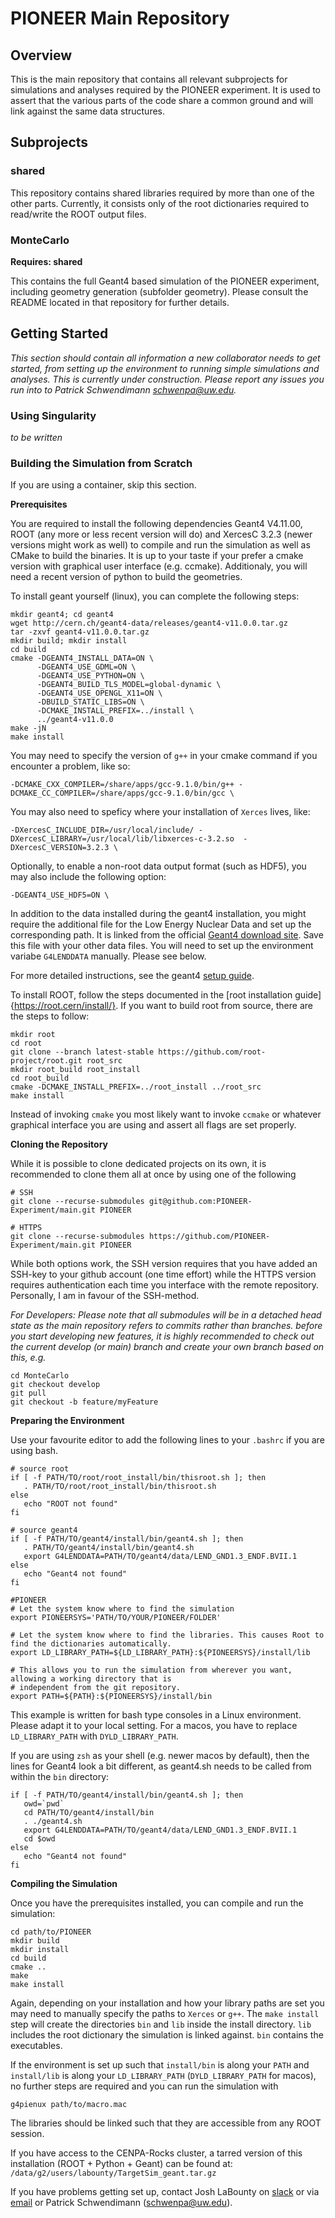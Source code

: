 # PIONEER Main Repository

## Overview
This is the main repository that contains all relevant subprojects for simulations and analyses required by the
PIONEER experiment. It is used to assert that the various parts of the code share a common ground and will
link against the same data structures.

## Subprojects

### shared
This repository contains shared libraries required by more than one of the other parts. Currently, it
consists only of the root dictionaries required to read/write the ROOT output files.

### MonteCarlo
**Requires: shared**

This contains the full Geant4 based simulation of the PIONEER experiment, including geometry generation
(subfolder geometry). Please consult the README located in that repository for further details.

## Getting Started
*This section should contain all information a new collaborator needs to get started, from setting
up the environment to running simple simulations and analyses. This is currently under construction.
Please report any issues you run into to Patrick Schwendimann [schwenpa@uw.edu](mailto:schwenpa@uw.edu).*

### Using Singularity
*to be written*

### Building the Simulation from Scratch

If you are using a container, skip this section.

**Prerequisites**

You are required to install the following dependencies Geant4 V4.11.00, ROOT (any more or less recent version will do) and XercesC 3.2.3 (newer versions might work as well) to compile and run the simulation as well as CMake to build the binaries. It is up to your taste if your prefer a cmake version with graphical user interface (e.g. ccmake). Additionaly, you will need a recent version of python to build the geometries.

To install geant yourself (linux), you can complete the following steps:
```
mkdir geant4; cd geant4
wget http://cern.ch/geant4-data/releases/geant4-v11.0.0.tar.gz
tar -zxvf geant4-v11.0.0.tar.gz
mkdir build; mkdir install
cd build
cmake -DGEANT4_INSTALL_DATA=ON \
      -DGEANT4_USE_GDML=ON \
      -DGEANT4_USE_PYTHON=ON \
      -DGEANT4_BUILD_TLS_MODEL=global-dynamic \
      -DGEANT4_USE_OPENGL_X11=ON \
      -DBUILD_STATIC_LIBS=ON \
      -DCMAKE_INSTALL_PREFIX=../install \
      ../geant4-v11.0.0
make -jN
make install
```

You may need to specify the version of `g++` in your cmake command if you encounter a problem, like so:
```
-DCMAKE_CXX_COMPILER=/share/apps/gcc-9.1.0/bin/g++ -DCMAKE_CC_COMPILER=/share/apps/gcc-9.1.0/bin/gcc \
```

You may also need to speficy where your installation of `Xerces` lives, like:
```
-DXercesC_INCLUDE_DIR=/usr/local/include/ -DXercesC_LIBRARY=/usr/local/lib/libxerces-c-3.2.so  -DXercesC_VERSION=3.2.3 \
```

Optionally, to enable a non-root data output format (such as HDF5), you may also include the following option:

```
-DGEANT4_USE_HDF5=ON \
```

In addition to the data installed during the geant4 installation, you might require the additional file for the Low Energy Nuclear Data
and set up the corresponding path. It is linked from the official [Geant4 download site](https://geant4.web.cern.ch/support/download).
Save this file with your other data files. You will need to set up the environment variabe `G4LENDDATA` manually. Please see below.

For more detailed instructions, see the geant4 [setup guide](https://geant4-userdoc.web.cern.ch/UsersGuides/InstallationGuide/BackupVersions/V10.6c/html/installguide.html). 

To install ROOT, follow the steps documented in the [root installation guide]{https://root.cern/install/}. If you want to build root from source, there are the steps to follow:
```
mkdir root
cd root
git clone --branch latest-stable https://github.com/root-project/root.git root_src
mkdir root_build root_install
cd root_build
cmake -DCMAKE_INSTALL_PREFIX=../root_install ../root_src
make install
```
Instead of invoking `cmake` you most likely want to invoke `ccmake` or whatever graphical interface you are using and assert all flags are set properly.

**Cloning the Repository**

While it is possible to clone dedicated projects on its own, it is recommended to clone them all at once by using one of the following
```
# SSH
git clone --recurse-submodules git@github.com:PIONEER-Experiment/main.git PIONEER

# HTTPS
git clone --recurse-submodules https://github.com/PIONEER-Experiment/main.git PIONEER
```
While both options work, the SSH version requires that you have added an SSH-key to your github account (one time effort) while the
HTTPS version requires authentication each time you interface with the remote repository. Personally, I am in favour of the SSH-method.

*For Developers: Please note that all submodules will be in a detached head state as the main repository refers to commits rather than branches.
before you start developing new features, it is highly recommended to check out the current develop (or main) branch and create your own branch
based on this, e.g.*
```
cd MonteCarlo
git checkout develop
git pull
git checkout -b feature/myFeature
```

**Preparing the Environment**

Use your favourite editor to add the following lines to your `.bashrc` if you are using bash.

```
# source root
if [ -f PATH/TO/root/root_install/bin/thisroot.sh ]; then
   . PATH/TO/root/root_install/bin/thisroot.sh
else
   echo "ROOT not found"
fi

# source geant4
if [ -f PATH/TO/geant4/install/bin/geant4.sh ]; then
   . PATH/TO/geant4/install/bin/geant4.sh
   export G4LENDDATA=PATH/TO/geant4/data/LEND_GND1.3_ENDF.BVII.1
else
   echo "Geant4 not found"
fi

#PIONEER
# Let the system know where to find the simulation
export PIONEERSYS='PATH/TO/YOUR/PIONEER/FOLDER'

# Let the system know where to find the libraries. This causes Root to find the dictionaries automatically.
export LD_LIBRARY_PATH=${LD_LIBRARY_PATH}:${PIONEERSYS}/install/lib

# This allows you to run the simulation from wherever you want, allowing a working directory that is
# independent from the git repository.
export PATH=${PATH}:${PIONEERSYS}/install/bin
```
This example is written for bash type consoles in a Linux environment. Please adapt it to your local setting.
For a macos, you have to replace `LD_LIBRARY_PATH` with `DYLD_LIBRARY_PATH`.

If you are using `zsh` as your shell (e.g. newer macos by default), then the lines for Geant4 look a bit
different, as geant4.sh needs to be called from within the `bin` directory:
```
if [ -f PATH/TO/geant4/install/bin/geant4.sh ]; then
   owd=`pwd`
   cd PATH/TO/geant4/install/bin
   . ./geant4.sh
   export G4LENDDATA=PATH/TO/geant4/data/LEND_GND1.3_ENDF.BVII.1
   cd $owd
else
   echo "Geant4 not found"
fi
```

**Compiling the Simulation**

Once you have the prerequisites installed, you can compile and run the simulation:
```
cd path/to/PIONEER
mkdir build
mkdir install
cd build
cmake ..
make
make install
```
Again, depending on your installation and how your library paths are set you may need to manually specify the paths to `Xerces` or `g++`. 
The `make install` step will create the directories `bin` and `lib` inside the install directory. 
`lib` includes the root dictionary the simulation is linked against. 
`bin` contains the executables.

If the environment is set up such that `install/bin` is along your `PATH` and `install/lib` is along your `LD_LIBRARY_PATH` (`DYLD_LIBRARY_PATH` for macos), no further steps are required and you can run the simulation with
```
g4pienux path/to/macro.mac
```
The libraries should be linked such that they are accessible from any ROOT session.

If you have access to the CENPA-Rocks cluster, a tarred version of this installation (ROOT + Python + Geant) can be found at: `/data/g2/users/labounty/TargetSim_geant.tar.gz`

If you have problems getting set up, contact Josh LaBounty on [slack](https://app.slack.com/client/T01Q2T1MJ6L/D01PRM69NGH) or via [email](mailto:jjlab@uw.edu) or Patrick Schwendimann ([schwenpa@uw.edu](mailto:schwenpa@uw.edu)).
